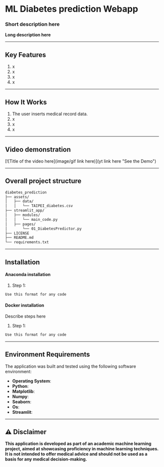 # **ML Diabetes prediction Webapp**
### **Short description here**

**Long description here**

---

## **Key Features**
1. x
2. x
3. x
4. x

---

## **How It Works**

1. The user inserts medical record data.
2. x
3. x
4. x

---

## **Video demonstration**

[![Title of the video here](image/gif link here)](yt link here "See the Demo")

---

## **Overall project structure**
```bash
diabetes_prediction
├── assets/
│   ├── data/
│   │   └── TAIPEI_diabetes.csv
├── streamlit_app/
│   ├── modules/
│   │   └── main_code.py
│   ├── pages/
│       └── 01_DiabetesPredictor.py
├── LICENSE
├── README.md
└── requirements.txt
```

---

## **Installation**

#### Anaconda installation
1. Step 1:
```bash
Use this format for any code 
```

#### Docker installation
Describe steps here

1. Step 1:
```bash
Use this format for any code 
```
---

## **Environment Requirements**

The application was built and tested using the following software environment:

- **Operating System**:
- **Python**:
- **Matplotlib**:
- **Numpy**:
- **Seaborn**:
- **Os**:
- **Streamlit**:

---

## ⚠️ **Disclaimer**

**This application is developed as part of an academic machine learning project, aimed at showcasing proficiency in machine learning techniques. It is not intended to offer medical advice and should not be used as a basis for any medical decision-making.**